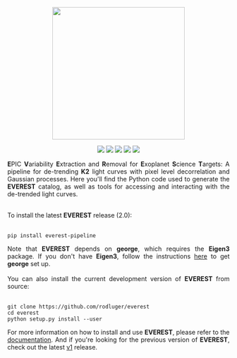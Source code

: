 <p align="center">
  <img width = "300" src="http://staff.washington.edu/rodluger/everest/_images/everest.png"/>
</p>
<p align="center">
  <a href="https://travis-ci.org/rodluger/everest/"><img src="https://travis-ci.org/rodluger/everest.svg?branch=master"/></a>
  <a href="http://arxiv.org/abs/1607.00524"><img src="https://img.shields.io/badge/arXiv-1607.00524-blue.svg?style=flat"/></a>
  <a href="https://raw.githubusercontent.com/rodluger/everest/master/LICENSE"><img src="https://img.shields.io/badge/license-MIT-brightgreen.svg"/></a>
  <a href="http://staff.washington.edu/rodluger/everest"><img src="https://img.shields.io/badge/read-the_docs-blue.svg?style=flat"/></a>
  <a href="https://archive.stsci.edu/prepds/everest/"><img src="https://img.shields.io/badge/MAST-lightcurves-brightgreen.svg?style=flat"/></a>
</p>

<div align="justify">
<b>E</b>PIC <b>V</b>ariability <b>E</b>xtraction and <b>R</b>emoval for <b>E</b>xoplanet <b>S</b>cience <b>T</b>argets: A pipeline for de-trending <b>K2</b> light curves with pixel level decorrelation and Gaussian processes. Here you'll find the Python code used to generate the <b>EVEREST</b> catalog, as well as tools for accessing and interacting with the de-trended light curves.
<br/><br/>

To install the latest <b>EVEREST</b> release (2.0):
<br/><br/>
<pre><code>pip install everest-pipeline</code></pre>
Note that <b>EVEREST</b> depends on <b>george</b>, which requires the <b>Eigen3</b> package. If you don't have <b>Eigen3</b>, follow the instructions <a href="http://dan.iel.fm/george/current/user/quickstart/">here</a> to get <b>george</b> set up.
<br/><br/>
You can also install the current development version of <b>EVEREST</b> from source:
<br/><br/>
<pre><code>git clone https://github.com/rodluger/everest
cd everest
python setup.py install --user</code></pre>
For more information on how to install and use <b>EVEREST</b>, please refer to the <a href="http://staff.washington.edu/rodluger/everest">documentation</a>. And if you're looking for the previous version of <b>EVEREST</b>, check out the latest <a href="https://github.com/rodluger/everest/tree/1.0.5">v1</a> release.
</div>
<br>
